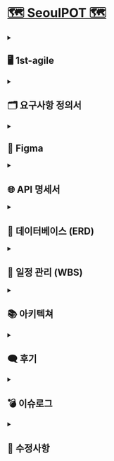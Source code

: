 

# [🗺️ SeoulPOT 🗺️](http://13.125.231.69/)

<details>
  <summary><h2>🖥️ 1st-agile</h2></summary>
  <p><strong>개발 기간</strong> | 2024-07-23 ~ 2024-08-27 (총 30일)</p>
  <p><strong>개발 목표</strong> | 향후 확장 기능 통합을 위한 웹 프레임워크 구축</p>
  <p><strong>UI</strong> |</p>
  <img src="https://github.com/user-attachments/assets/d428f4f9-45a7-4846-b61b-8212f678dfad"  width="500"/>
  <img src="https://github.com/user-attachments/assets/69573f80-7116-4797-bcee-96d04105b48f"  width="500"/>
  <img src="https://github.com/user-attachments/assets/de32eb69-d2cc-4d88-a6a6-06fd64b5b7c7"  width="500"/>
  <img src="https://github.com/user-attachments/assets/38f1f3d1-c448-4243-bb31-04cc3c0458f0"  width="500"/>
</details>

<details>
  <summary><h2>🗂️ 요구사항 정의서</h2></summary>
  <details>
    <summary>프로젝트 관리</summary>
    <br/>
    <img src="https://github.com/user-attachments/assets/b65b1490-6401-498d-abca-9e04eba36e4e"  width="700"/>
  </details>
  <details>
    <summary>프론트엔드</summary>
    <br/>
    <img src="https://github.com/user-attachments/assets/0cdc5848-4fc1-4b54-b837-d68ab8f4fe5d"  width="700"/>
  </details>
  <details>
    <summary>백엔드</summary>
    <br/>
    <img src="https://github.com/user-attachments/assets/650722a1-e289-4a5e-b994-79b1561b7b66"  width="700"/>
  </details>
</details>

<details>
  <summary><h2>🎨 Figma</h2></summary>
  <img src="https://github.com/user-attachments/assets/fb2c4063-be07-425e-aaa3-1555c5d40259"  width="1000"/>
</details>

<details>
  <summary><h2>🌐 API 명세서</h2></summary>
  <img src="https://github.com/user-attachments/assets/e343cb3c-92a6-47d0-b32c-e4a7c96012ca"  width="700"/>
</details>

<details>
  <summary><h2>💾 데이터베이스 (ERD)</h2></summary>
  <img src="https://github.com/user-attachments/assets/aabf7ec0-16c3-4b35-b4ec-ec9fd7e155bf"  width="700"/>
</details>

<details>
  <summary><h2>📅 일정 관리 (WBS)</h2></summary>
  <img src="https://github.com/user-attachments/assets/3d94314a-aa08-4438-8469-f9a1f350c4a9"  width="1000"/>
</details>

<details>
  <summary><h2>📚 아키텍쳐</h2></summary>
  <img src="https://github.com/user-attachments/assets/5d6c3b37-1fb1-408e-80d2-9fe9567130cb"  width="700"/>
</details>

<details>
  <summary><h2>🗨️ 후기</h2></summary>
  <p class="message">
      <strong>민정 : </strong>
      🌈 3차까지 할 수 있을까요? 가 아니라 해야죠 화이팅 !
  </p>
  <p class="message">
      <strong>은진 : </strong>
      룰루랄라 2차도 화이팅 :) (이게 toy가 맞나요?)
  </p>
  <p class="message">
      <strong>종식 : </strong>
      언제쯤 1인분을 할 수 있을까..?
  </p>
  <p class="message">
      <strong>해린 : </strong>
      분명 1차때 다 할 수 있을 줄 알았는데 2,3차로 넘어가버리는 마술 … ? 🧙🏻
  </p>
  <p class="message">
      <strong>건우 : </strong>
      저는 행복해요😊
  </p>
  <p class="message">
      <strong>연규 : </strong>
      프론트 어질어질해요 😂
  </p>
</details>

<details>
  <summary><h2>💣 이슈로그</h2></summary>
  <h3>⚠️ 이모지 인코딩 오류 [데이터베이스]</h3>
  <p><strong>문제:</strong> 리뷰 내용 데이터베이스 적재시 인코딩 문제로 인한 오류 발생</p>
  <p><strong>해결:</strong> utf8mb4로 character set을 변경해주어 이모지 적재가 가능하도록 함</p>
  <code>ALTER TABLE review_tb CONVERT TO CHARACTER SET utf8mb4 COLLATE utf8mb4_unicode_ci;</code>
  <br/>
  <h3>⚠️ 운영시간의 큰 형식 차이 [데이터 전처리]</h3>
  <p><strong>문제:</strong> 요일마다 있는 곳도 있으며, 시간만 있는 곳도 있었으나 하나의 형식으로 맞추어야 했음</p>
  <p><strong>해결:</strong> 요일마다 있더라도 대부분의 시간대가 동일하므로, 00:00 ~ 00:00 형식의 데이터 추출( & 정기 휴무)로써 통일화</p>
  <br/>
  <h3>⚠️ 전처리 코드 통일화 필요 [데이터 전처리]</h3>
  <p><strong>문제:</strong> 크롤링을 분담하여 수행하다보니, 데이터 형식의 차이 존재</p>
  <p><strong>해결:</strong> encoding : utf-8로 통일, 컬럼명 통일 과정 거침 (하나의 코드로 전처리 가능하도록)</p>
  <br/>
  <h3>⚠️ datetime type error [데이터 전처리]</h3>
  <p><strong>문제:</strong> Python의 timestamp가 MySQL로 들어가지 못함</p>
  <code>>> Python 'timestamp' cannot be converted to a MySQL type</code>
  <p><strong>해결:</strong> timestamp를 datetime으로 변환하여 적재 (pd.to_datetime 활용)</p>
  <br/>
  <h3>⚠️ 지도 시각화 버튼 인식 오류 [프론트엔드]</h3>
  <p><strong>문제:</strong> 서울시의 중심이 기준으로 인식되어 버튼 호버→ 확대시 좌우, 상하 이동 발생</p>
  <p><strong>해결:</strong> 구의 각 요소에 중심값을 설정하여 시각적으로 잘 확대되도록 해결</p>
  <br/>
  <h3>⚠️ Context 를 자바스크립트에서 사용[자바스크립트]</h3>
  <p><strong>문제:</strong> 자바스크립트에서 장고에서 넘겨 받은 데이터를 사용하려고 하니 타입오류가 발생</p>
  <p><strong>해결:</strong> 템플릿에서 데이터를 자바스크립트 변수로 JSON형태로 변환하여 사용</p>
  <br/>
  <h3>⚠️ 지도 클릭이 안되는 오류 [크롤링]</h3>
  <p><strong>문제:</strong> 네이버 페이지 특성 상 Iframe으로 감싸져 있어 페이지 클릭이 안되는 오류 발생</p>
  <p><strong>해결:</strong> 네이버 지도에서 가게 코드를 따와 모바일 버전 링크로 1차 크롤링 후 가게 정보, 리뷰에 대한 2,3차 크롤링 진행</p>
  <br/>
  <h3>⚠️ 리뷰에 포함된 각종 태그 인식 오류 [크롤링]</h3>
  <p><strong>문제:</strong> 원하는 태그를 가져올 때 제대로 인식이 안되서 에러 발생</p>
  <p><strong>해결:</strong> 태그를 따로 지정해놓은 후 같은 태그가 있으면 저장하는 방법 사용</p>
  <br/>
  <h3>⚠️ 리뷰가 없는 가게 인식 문제 [크롤링]</h3>
  <p><strong>문제:</strong> 리뷰가 없는 가게 무한 페이지 다운 오류 발생</p>
  <p><strong>해결:</strong> break, continue 를 사용했을 때 정상적인 가게들의 리뷰 크롤링 마저 문제가 생겨 리뷰가 없는 가게 행 삭제</p>
  <br/>
  <h3>⚠️ 식당 정보 데이터 문제 [크롤링]</h3>
  <p><strong>문제:</strong> 서울시 식당 정보 데이터를 받아왔으나, 프랜차이즈나 가게 명으로만 검색할 경우 여러개의 가게가 검색되거나 혹은 해당 가게가 검색되지 않는 오류 발생</p>
  <p><strong>해결:</strong> 가게명과 주소 일부를 같이 작성해 검색함</p>
  <br/>
  <h3>⚠️ 식당 정보 데이터 문제 [크롤링]</h3>
  <p><strong>문제:</strong> 폐업한 가게를 제외하고 검색했으나 해당 가게가 존재하지 않는 이슈 발생</p>
  <p><strong>해결:</strong> 1차 애자일에서는 주소값이 없는 가게를 제외하고 크롤링 → 주소값이 없는 가게를 2차 크롤링을 할 지, 없는 가게로 칭할 지 아직 미정</p>
  <br/>
  <h3>⚠️ 팝업 데이터 크롤링 지연 문제 [크롤링]</h3>
  <p><strong>문제:</strong> 팝업 페이지를 크롤링 중 path값의 오류가 없음에도 크롤링이 진행되지 않는 문제 발생</p>
  <p><strong>해결:</strong> WebDriverWait를 바탕으로 리소스별 로딩 대기 시간을 주어 해결함</p>
  <br/>
  <h3>⚠️ 리뷰 크롤링 시 더보기 버튼 오류 [크롤링]</h3>
  <p><strong>문제:</strong> 리뷰 크롤링을 하다 보면 랜덤으로 몇몇 가게는 10개 이상의 리뷰가 있음에도 불구하고 더보기 버튼을 누르지 않아 10개의 리뷰만 긁어옴</p>
  <p><strong>해결:</strong> 원인 파악 중</p>
</details>


<details>
  <summary><h2>🔧 수정사항</h2></summary>
  <div class="section">
        <h3>✔️ 외국인 방문객에 적합한 5개 구 리뷰 크롤링</h3>
        <ul>
            <li>강남구</li>
            <li>중구</li>
            <li>종로구</li>
            <li>마포구</li>
            <li>용산구</li>
        </ul>
    </div>
  <br/>
    <div class="section">
        <h3>✔️ 체크박스 및 각종 프론트 수정</h3>
        <img src="https://github.com/user-attachments/assets/e02bd58e-158e-4453-ba61-5f1ad27ae88e" alt="프론트 수정 이미지" style="width: 400px;">
    </div>
    <div class="section">
        <h3>✔️ 추가 관광지 정보 조사 후 추가 예정</h3>
        <ul>
            <li>현재 관광지에 구별 2-3개 관광지만 존재함</li>
        </ul>
    </div>
<br/>
    <div class="section">
        <h3>✔️ 인공지능을 추가 시 필요한 UI 추가</h3>
        <ul>
            <li>긍/부정 비율 시각화</li>
            <li>광고성 유무 비율 시각화</li>
        </ul>
    </div>
  <br/>
    <div class="section">
        <h3>✔️ 인공지능 분석 추가</h3>
        <ul>
            <li>카테고리별 시각화
                <ul>
                    <li>카테고리 추출 ex) MZ, K-POP, 혼놀족 등</li>
                </ul>
            </li>
            <li>리뷰 페이지
                <ul>
                    <li>키워드 추출</li>
                    <li>감정 분석</li>
                    <li>광고성 분석</li>
                </ul>
            </li>
        </ul>
    </div>
  <br/>
    <div class="section">
        <h3>✔️ [프론트/백] 카테고리별 시각화 페이지 추가</h3>
        <ul>
            <li>카테고리별 시각화 페이지</li>
            <li>카테고리별 지도 시각화</li>
        </ul>
        <img src="https://github.com/user-attachments/assets/a61afebd-a670-450e-9ed2-d8bb29909c1d" alt="지도 시각화 이미지" style="width: 400px;">
    </div>
    <div class="section">
        <h3>✔️ Translate을 통한 영어버전 추가</h3>
        <ul>
            <li>번역 작업 진행 예정</li>
        </ul>
    </div>
  <br/>
    <div class="section">
        <h3>✔️ 환전소 위치 정보 추가</h3>
        <ul>
            <li>위치 정보에 따른 추가 페이지 구현</li>
        </ul>
    </div>
  <br/>
    <div class="section">
        <h3>✔️ 글꼴 변경</h3>
        <ul>
            <li>영어 배포를 위해 읽기 편한 글꼴로 변경</li>
        </ul>
        <img src="https://github.com/user-attachments/assets/20f78819-4f60-4856-aece-ad675f5acbd0" alt="글꼴 변경 이미지" style="width: 400px;">
    </div>
  <br/>
    <div class="section">
        <h3>✔️ 마우스 호버로 가게 간략 정보 추가</h3>
        <img src="https://github.com/user-attachments/assets/bcc414c4-962e-4814-bf50-6d2bc6239d1a" alt="가게 정보 호버 이미지" style="width: 400px;">
        <img src="https://github.com/user-attachments/assets/e9a31805-ace8-4573-848e-1037ec8bde38" alt="가게 정보 호버 추가 이미지" style="width: 400px;">
    </div>
  <br/>
    <div class="section">
        <h3>✔️ 주요 관광지 별 인근 지하철 역 표시</h3>
        <img src="https://github.com/user-attachments/assets/0b34ee02-681e-4837-a293-7cf3c6305f0f" alt="지하철 역 표시" style="width: 400px;">
    </div>
  <br/>
    <div class="section">
        <h3>✔️ 지도 구역 넘어가는 문제 해결</h3>
        <img src="https://github.com/user-attachments/assets/2acf617d-95ef-4f3e-8405-936df1e01870" alt="지하철 역 표시" style="width: 400px;">
    </div>
</details>
